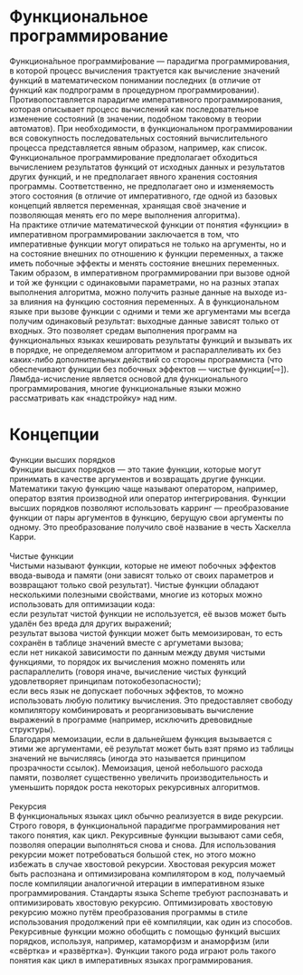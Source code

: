 <h1>Функциональное программирование</h1>
Функциона́льное программи́рование — парадигма программирования, в которой процесс вычисления трактуется как вычисление значений функций в математическом понимании последних (в отличие от функций как подпрограмм в процедурном программировании).
<br>
Противопоставляется парадигме императивного программирования, которая описывает процесс вычислений как последовательное изменение состояний (в значении, подобном таковому в теории автоматов). При необходимости, в функциональном программировании вся совокупность последовательных состояний вычислительного процесса представляется явным образом, например, как список.
<br>
Функциональное программирование предполагает обходиться вычислением результатов функций от исходных данных и результатов других функций, и не предполагает явного хранения состояния программы. Соответственно, не предполагает оно и изменяемость этого состояния (в отличие от императивного, где одной из базовых концепций является переменная, хранящая своё значение и позволяющая менять его по мере выполнения алгоритма).
<br>
На практике отличие математической функции от понятия «функции» в императивном программировании заключается в том, что императивные функции могут опираться не только на аргументы, но и на состояние внешних по отношению к функции переменных, а также иметь побочные эффекты и менять состояние внешних переменных. Таким образом, в императивном программировании при вызове одной и той же функции с одинаковыми параметрами, но на разных этапах выполнения алгоритма, можно получить разные данные на выходе из-за влияния на функцию состояния переменных. А в функциональном языке при вызове функции с одними и теми же аргументами мы всегда получим одинаковый результат: выходные данные зависят только от входных. Это позволяет средам выполнения программ на функциональных языках кешировать результаты функций и вызывать их в порядке, не определяемом алгоритмом и распараллеливать их без каких-либо дополнительных действий со стороны программиста (что обеспечивают функции без побочных эффектов — чистые функции[⇨]).
<br>
Лямбда-исчисление является основой для функционального программирования, многие функциональные языки можно рассматривать как «надстройку» над ним.
<br>
<h1>Концепции</h1>
Функции высших порядков
<br>
Функции высших порядков — это такие функции, которые могут принимать в качестве аргументов и возвращать другие функции. Математики такую функцию чаще называют оператором, например, оператор взятия производной или оператор интегрирования.
Функции высших порядков позволяют использовать карринг — преобразование функции от пары аргументов в функцию, берущую свои аргументы по одному. Это преобразование получило своё название в честь Хаскелла Карри. 
<br>
<br>
Чистые функции
<br>
Чистыми называют функции, которые не имеют побочных эффектов ввода-вывода и памяти (они зависят только от своих параметров и возвращают только свой результат). Чистые функции обладают несколькими полезными свойствами, многие из которых можно использовать для оптимизации кода:
<br>
	если результат чистой функции не используется, её вызов может быть удалён без вреда для других выражений; 
<br>
	результат вызова чистой функции может быть мемоизирован, то есть сохранён в таблице значений вместе с аргуметами вызова;
<br>
	если нет никакой зависимости по данным между двумя чистыми функциями, то порядок их вычисления можно поменять или распараллелить (говоря иначе, вычисление чистых функций удовлетворяет принципам потокобезопасности);
<br>
	если весь язык не допускает побочных эффектов, то можно использовать любую политику вычисления. Это предоставляет свободу компилятору комбинировать и реорганизовывать вычисление выражений в программе (например, исключить древовидные структуры).
<br>
Благодаря мемоизации, если в дальнейшем функция вызывается с этими же аргументами, её результат может быть взят прямо из таблицы значений не вычисляясь (иногда это называется принципом прозрачности ссылок). Мемоизация, ценой небольшого расхода памяти, позволяет существенно увеличить производительность и уменьшить порядок роста некоторых рекурсивных алгоритмов. 
<br>
<br>
Рекурсия
<br>
В функциональных языках цикл обычно реализуется в виде рекурсии. Строго говоря, в функциональной парадигме программирования нет такого понятия, как цикл. Рекурсивные функции вызывают сами себя, позволяя операции выполняться снова и снова. Для использования рекурсии может потребоваться большой стек, но этого можно избежать в случае хвостовой рекурсии. Хвостовая рекурсия может быть распознана и оптимизирована компилятором в код, получаемый после компиляции аналогичной итерации в императивном языке программирования. Стандарты языка Scheme требуют распознавать и оптимизировать хвостовую рекурсию. Оптимизировать хвостовую рекурсию можно путём преобразования программы в стиле использования продолжений при её компиляции, как один из способов.
Рекурсивные функции можно обобщить с помощью функций высших порядков, используя, например, катаморфизм и анаморфизм (или «свёртка» и «развёртка»). Функции такого рода играют роль такого понятия как цикл в императивных языках программирования.

